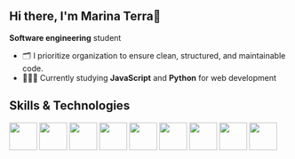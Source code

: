 ## Hi there, I'm Marina Terra👋

**Software engineering** student

<ul>
  <li> 🗂️ I prioritize organization to ensure clean, structured, and maintainable code. </li>
  <li> 👩🏻‍💻 Currently studying <strong>JavaScript</strong> and <strong>Python</strong> for web development </li>
</ul>

## Skills & Technologies
<div display="inline">
  <img width="50px" heigth="50px" src="https://cdn.jsdelivr.net/gh/devicons/devicon@latest/icons/vscode/vscode-original.svg" />
  <img width="50px" heigth="50px" src="https://cdn.jsdelivr.net/gh/devicons/devicon@latest/icons/figma/figma-original.svg" />
  <img width="50px" heigth="50px" src="https://cdn.jsdelivr.net/gh/devicons/devicon@latest/icons/git/git-original.svg" />
  <img width="50px" heigth="50px" src="https://cdn.jsdelivr.net/gh/devicons/devicon@latest/icons/html5/html5-plain-wordmark.svg" />
  <img width="50px" heigth="50px" src="https://cdn.jsdelivr.net/gh/devicons/devicon@latest/icons/css3/css3-plain-wordmark.svg" />
  <img width="50px" heigth="50px" src="https://cdn.jsdelivr.net/gh/devicons/devicon@latest/icons/javascript/javascript-plain.svg" />
  <img width="50px" heigth="50px" src="https://cdn.jsdelivr.net/gh/devicons/devicon@latest/icons/mysql/mysql-original.svg" />
  <img width="50px" heigth="50px" src="https://cdn.jsdelivr.net/gh/devicons/devicon@latest/icons/react/react-original.svg" />
  <img width="50px" heigth="50px" src="https://cdn.jsdelivr.net/gh/devicons/devicon@latest/icons/linux/linux-original.svg" />
</div>
